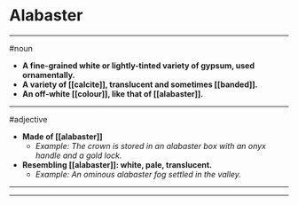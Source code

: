 # Alabaster
---
#noun
- **A fine-grained white or lightly-tinted variety of gypsum, used ornamentally.**
- **A variety of [[calcite]], translucent and sometimes [[banded]].**
- **An off-white [[colour]], like that of [[alabaster]].**
---
#adjective
- **Made of [[alabaster]]**
	- _Example: The crown is stored in an alabaster box with an onyx handle and a gold lock._
- **Resembling [[alabaster]]: white, pale, translucent.**
	- _Example: An ominous alabaster fog settled in the valley._
---
---

